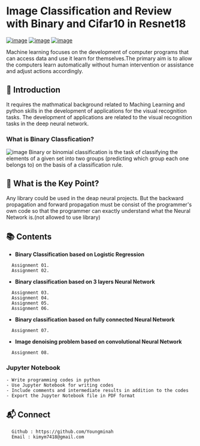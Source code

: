# Image Classification and Review with Binary and Cifar10 in Resnet18

[![image](https://img.shields.io/badge/Language-Python3.7.0-yellow)](https://www.python.org/downloads/release/python-370/) 
[![image](https://img.shields.io/badge/Google-Colab-orange)](https://colab.research.google.com/notebooks/welcome.ipynb?hl=ko-KRChoosing)
[![image](https://img.shields.io/badge/References-Coursera-blue)](https://www.coursera.org/specializations/deep-learning?utm_source=gg&utm_medium=sem&utm_content=17-DeepLearning-ROW&campaignid=6465471773&adgroupid=77415260637&device=c&keyword=coursera%20deep%20learning%20ai&matchtype=b&network=g&devicemodel=&adpostion=1t1&creativeid=379493352691&hide_mobile_promo&gclid=CjwKCAiAx_DwBRAfEiwA3vwZYlou6zu4lfD5oJXeVwUq5yefPHoQ85MYlxFEagat5zbERSHfnswydxoCypcQAvD_BwE)

Machine learning focuses on the development of computer programs that can access data and use it learn for themselves.The primary aim is to allow the computers learn automatically without human intervention or assistance and adjust actions accordingly.


## :memo: Introduction
It requires the mathmatical background related to Maching Learning and python skills in the development of applications for the visual recognition tasks. The development of applications are related to the visual recognition tasks in the deep neural network.


### What is Binary Classfication?
![image](https://user-images.githubusercontent.com/42762236/72253650-5e3e3580-3645-11ea-824d-8de19a266835.png)
Binary or binomial classification is the task of classifying the elements of a given set into two groups (predicting which group each one belongs to) on the basis of a classification rule.


## :star2: What is the Key Point?
Any library could be used in the deap neural projects. But the backward propagation and forward propagation must be consist of the programmer's own code so that the programmer can exactly understand what the Neural Network is.(not allowed to use library)




## :books: Contents
- __Binary Classification based on Logistic Regression__
```
  Assignment 01.
  Assignment 02.
```
- __Binary classification based on 3 layers Neural Network__
```
  Assignment 03.
  Assignment 04.
  Assignment 05.
  Assignment 06.
```
- __Binary classification based on fully connected Neural Network__
```
  Assignment 07.
```
- __Image denoising problem based on convolutional Neural Network__
```
  Assignment 08.
```


###  Jupyter Notebook

```console
- Write programming codes in python
- Use Jupyter Notebook for writing codes
- Include comments and intermediate results in addition to the codes
- Export the Jupyter Notebook file in PDF format
```


## :mailbox_with_mail: Connect

```
  Github : https://github.com/Youngminah
  Email : kimym7418@gmail.com
```







